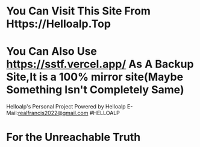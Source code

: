 # You Can Visit This Site From Https://Helloalp.Top
# You Can Also Use https://sstf.vercel.app/ As A Backup Site,It is a 100% mirror site(Maybe Something Isn't Completely Same)
Helloalp's Personal Project
Powered by Helloalp
E-Mail:realfrancis2022@gmail.com
#HELLOALP
# For the Unreachable Truth
